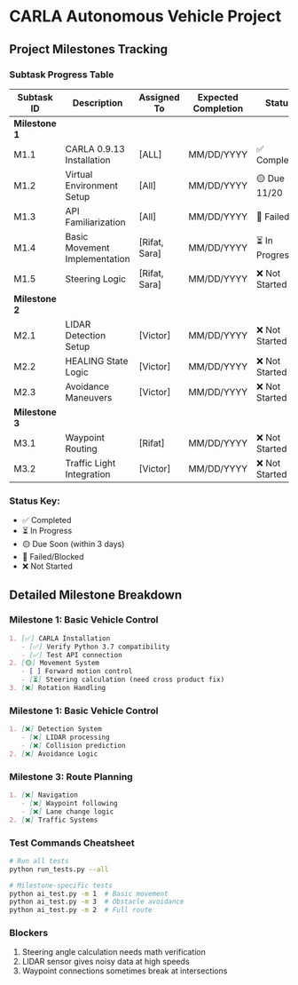 # CARLA Autonomous Vehicle Project

## Project Milestones Tracking

### Subtask Progress Table

| Subtask ID | Description | Assigned To   | Expected Completion | Status | Notes |
|------------|-------------|---------------|---------------------|--------|-------|
| **Milestone 1** | |               | | | |
| M1.1 | CARLA 0.9.13 Installation | [ALL]         | MM/DD/YYYY | ✅ Completed | Python 3.7 verified |
| M1.2 | Virtual Environment Setup | [All]         | MM/DD/YYYY | 🟡 Due 11/20 | Need test scripts |
| M1.3 | API Familiarization | [All]         | MM/DD/YYYY | 🔴 Failed | manual_control.py issues |
| M1.4 | Basic Movement Implementation | [Rifat, Sara] | MM/DD/YYYY | ⏳ In Progress | Speed control working |
| M1.5 | Steering Logic | [Rifat, Sara] | MM/DD/YYYY | ❌ Not Started | Need math formulas |
| **Milestone 2** | |               | | | |
| M2.1 | LIDAR Detection Setup | [Victor]      | MM/DD/YYYY | ❌ Not Started | |
| M2.2 | HEALING State Logic | [Victor]      | MM/DD/YYYY | ❌ Not Started | |
| M2.3 | Avoidance Maneuvers | [Victor]      | MM/DD/YYYY | ❌ Not Started | |
| **Milestone 3** | |               | | | |
| M3.1 | Waypoint Routing | [Rifat]       | MM/DD/YYYY | ❌ Not Started | |
| M3.2 | Traffic Light Integration | [Victor]      | MM/DD/YYYY | ❌ Not Started | |

### Status Key:
- ✅ Completed
- ⏳ In Progress
- 🟡 Due Soon (within 3 days)
- 🔴 Failed/Blocked
- ❌ Not Started

## Detailed Milestone Breakdown

### Milestone 1: Basic Vehicle Control
```markdown
1. [✅] CARLA Installation
   - [✅] Verify Python 3.7 compatibility
   - [✅] Test API connection
2. [🟡] Movement System
   - [ ] Forward motion control
   - [⏳] Steering calculation (need cross product fix)
3. [❌] Rotation Handling
```

### Milestone 1: Basic Vehicle Control
```markdown
1. [❌] Detection System
   - [❌] LIDAR processing
   - [❌] Collision prediction
2. [❌] Avoidance Logic
```

### Milestone 3: Route Planning
```markdown
1. [❌] Navigation
   - [❌] Waypoint following
   - [❌] Lane change logic
2. [❌] Traffic Systems
```

### Test Commands Cheatsheet
```bash
# Run all tests
python run_tests.py --all

# Milestone-specific tests
python ai_test.py -m 1  # Basic movement
python ai_test.py -m 3  # Obstacle avoidance
python ai_test.py -m 2  # Full route
```
### Blockers
1. Steering angle calculation needs math verification
2. LIDAR sensor gives noisy data at high speeds
3. Waypoint connections sometimes break at intersections